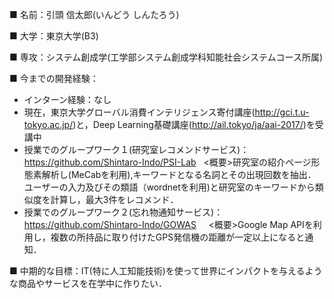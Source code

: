  ■ 名前：引頭 信太郎(いんどう しんたろう)
 
 ■ 大学：東京大学(B3)
 
 ■ 専攻：システム創成学(工学部システム創成学科知能社会システムコース所属)
 
 ■ 今までの開発経験： 
 - インターン経験：なし
 - 現在，東京大学グローバル消費インテリジェンス寄付講座(<http://gci.t.u-tokyo.ac.jp/>)と，Deep Learning基礎講座(<http://ail.tokyo/ja/aai-2017/>)を受講中
 - 授業でのグループワーク１(研究室レコメンドサービス)：<https://github.com/Shintaro-Indo/PSI-Lab>  
   <概要>研究室の紹介ページ形態素解析し(MeCabを利用),キーワードとなる名詞とその出現回数を抽出．ユーザーの入力及びその類語（wordnetを利用)と研究室のキーワードから類似度を計算し，最大3件をレコメンド．
 - 授業でのグループワーク２(忘れ物通知サービス)：<https://github.com/Shintaro-Indo/GOWAS>  
   <概要>Google Map APIを利用し，複数の所持品に取り付けたGPS発信機の距離が一定以上になると通知．
 
 ■ 中期的な目標：IT(特に人工知能技術)を使って世界にインパクトを与えるような商品やサービスを在学中に作りたい．
